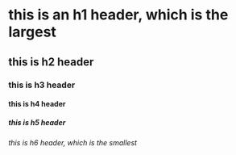 # this is an h1 header, which is the largest
## this is h2 header
### this is h3 header
#### this is h4 header
##### this is h5 header
###### this is h6 header, which is the smallest

